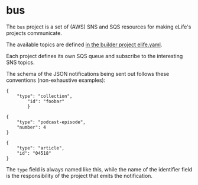 # bus

The `bus` project is a set of (AWS) SNS and SQS resources for making eLife's projects communicate.

The available topics are defined [in the builder project elife.yaml](https://github.com/elifesciences/builder/blob/master/projects/elife.yaml).

Each project defines its own SQS queue and subscribe to the interesting SNS topics.

The schema of the JSON notifications being sent out follows these conventions (non-exhaustive examples):

```
{
    "type": "collection",
        "id": "foobar"
        }
```

```
{
    "type": "podcast-episode",
    "number": 4
}
```

```
{
    "type": "article",
    "id": "04518"
}
```

The `type` field is always named like this, while the name of the identifier field is the responsibility of the project that emits the notification.

